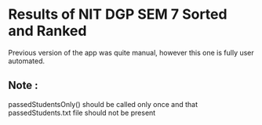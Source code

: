 # Results of NIT DGP SEM 7 Sorted and Ranked

Previous version of the app was quite manual, however this one is fully user automated.

## Note :
passedStudentsOnly() should be called only once and that passedStudents.txt file should not be present 